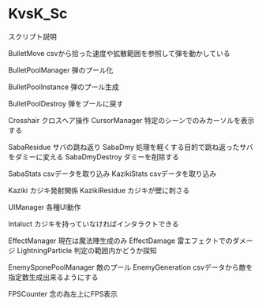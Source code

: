 # KvsK_Sc
スクリプト説明


BulletMove
	csvから拾った速度や拡散範囲を参照して弾を動かしている
 
BulletPoolManager
	弾のプール化
 
BulletPoolInstance
	弾のプール生成
 
BulletPoolDestroy
	弾をプールに戻す
 
Crosshair
	クロスヘア操作
CursorManager
	特定のシーンでのみカーソルを表示する

SabaResidue
	サバの跳ね返り
SabaDmy
	処理を軽くする目的で跳ね返ったサバをダミーに変える
SabaDmyDestroy
	ダミーを削除する

SabaStats
	csvデータを取り込み
KazikiStats
	csvデータを取り込み

Kaziki
	カジキ発射関係
KazikiResidue
	カジキが壁に刺さる
	
UIManager
	各種UI動作

Intaluct
	カジキを持っていなければインタラクトできる



EffectManager
	現在は魔法陣生成のみ
EffectDamage
	雷エフェクトでのダメージ
LightningParticle
	判定の範囲内かどうか探知

EnemySponePoolManager
	敵のプール
EnemyGeneration
	csvデータから敵を指定数生成出来るようにする

	


FPSCounter
	念の為左上にFPS表示
